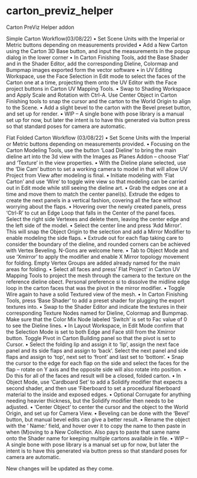 # carton_previz_helper
Carton PreViz Helper addon

Simple Carton Workflow(03/08/22)
    • Set Scene Units with the Imperial or Metric buttons depending on measurements provided
    • Add a New Carton using the Carton 3D Base button, and input the measurements in the popup dialog in the lower corner
    • In Carton Finishing Tools, add the Base Shader and in the Shader Editor, add the corresponding Dieline, Colormap and Bumpmap images exported form the vector software
    • in UV Editing Workspace, use the Face Selection in Edit mode to select the faces of the Carton one at a time, projecting them onto the UV Editor with the Face project buttons in Carton UV Mapping Tools.
    • Swap to Shading Workspace and Apply Scale and Rotation with Ctrl-A. Use Center Object in Carton Finishing tools  to snap the cursor and the carton to the World Origin to align to the Scene.
    • Add a slight bevel to the carton with the Bevel preset button, and set up for render. 
    • WIP – A single bone with pose library is a manual set up for now, but later the intent is to have this generated via button press so that standard poses for camera are automatic.

Flat Folded Carton Workflow (03/08/22)
    • Set Scene Units with the Imperial or Metric buttons depending on measurements provided.
    • Focusing on the Carton Modeling Tools, use the button ‘Load Dieline’ to bring the main dieline art into the 3d view with the Images as Planes Addon – choose ‘Flat’ and ‘Texture’ in the view properties.
    • With the Dieline plane selected, use the ‘Die Cam’ button to set a working camera to model in that will allow UV Project from View after modeling is final.
    • Initiate modeling with ‘Flat Carton’ and use ‘Wire’ to toggle wire view so that modeling can be carried out in Edit mode while still seeing the dieline art.
    • Grab the edges one at a time and move them to match the center panel(s). Extrude the edges to create the next panels in a vertical fashion, covering all the face without worrying about the flaps.
    • Hovering over the newly created panels, press ‘Ctrl-R’ to cut an Edge Loop that falls in the Center of the panel faces. Select the right side Vertexes and delete them, leaving the center edge and the left side of the model.
    • Select the center line and press ‘Add Mirror’. This will snap the Object Origin to the selection and add a Mirror Modifier to enable modeling the side flaps. 
    • Extrude out for each flap taking care to consider the boundary of the dieline, and rounded corners can be achieved with Vertex Beveling. N-Gons are welcome here.
    • Tab to Object Mode and use ‘Xmirror’ to apply the modifier and enable X Mirror topology movement for folding. Empty Vertex Groups are added already named for the main areas for folding. 
    • Select all faces and press’ Flat Project’ in Carton UV Mapping Tools to project the mesh through the camera to the texture on the reference dieline obect. Personal preference si to dissolve the midline edge loop in the carton faces that was the pivot in the mirror modifier.
    • Toggle Wire again to have a solid Textured view of the mesh.
    • In Carton Finishing Tools, press ‘Base Shader’ to add a preset shader for plugging the export textures into.
    • Swap to the Shader Editor and indicate the textures in their corresponding Texture Nodes named for Dieline, Colormap and Bumpmap. Make sure that the Color Mix Node labeled ‘Switch’ is set to Fac value of 0 to see the Dieline lines.
    • In Layout Workspace, in Edit Mode confirm that the Selection Mode is set to both Edge and Face still from the Xmirror button. Toggle Pivot in Carton Building panel so that the pivot is set to Cursor.
    • Select the folding lip and assign it to ‘lip’, assign the next face panel and its side flaps and assign to ‘back’. Select the next panel and side flaps and assign to ‘top’, next set to ‘front’ and last set to ‘bottom’.
    • Snap the cursor to the edge for each flap on the side and select the faces for the flap – rotate on Y axis and the opposite side will also rotate into position.
    • Do this for all of the faces and result will be a closed, folded carton.
    • In Object Mode, use ‘Cardboard Set’ to add a Solidify modifier that expects a second shader, and then use ‘Fiberboard to set a procedural fiberboard material to the inside and exposed edges.
    • Optional Corrugate for anything needing heavier thickness, but the Solidify modifier then needs to be adjusted.
    • ‘Center Object’ to center the cursor and the object to the World Origin, and set up for Camera View. 
    • Beveling can be done with the ‘Bevel’ button, but manual bevel edits can give a better result.
    • Rename the object with the ‘ Name:’ field, and hover over it to copy the name to then paste in when (M)oving to a New Collection. Also pays to paste that same name onto the Shader name for keeping multiple cartons available in file.
    • WIP – A single bone with pose library is a manual set up for now, but later the intent is to have this generated via button press so that standard poses for camera are automatic.

New changes will be updated as they come.
